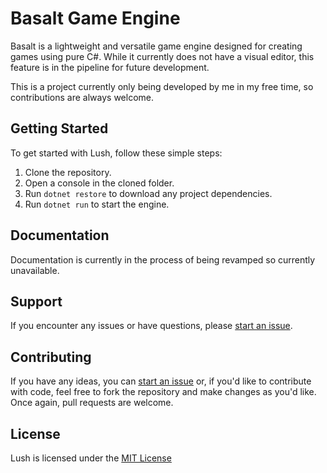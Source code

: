 # Basalt Game Engine

Basalt is a lightweight and versatile game engine designed for creating games using pure C#. While it currently does not have a visual editor, this feature is in the pipeline for future development.

This is a project currently only being developed by me in my free time, so contributions are always welcome.

## Getting Started
To get started with Lush, follow these simple steps:

1. Clone the repository.
2. Open a console in the cloned folder.
3. Run `dotnet restore` to download any project dependencies.
4. Run `dotnet run` to start the engine.

## Documentation
Documentation is currently in the process of being revamped so currently unavailable.

## Support
If you encounter any issues or have questions, please [start an issue](https://github.com/thiagomvas/Basalt/issues).

## Contributing
If you have any ideas, you can [start an issue](https://github.com/thiagomvas/Basalt/issues) or, if you'd like to contribute with code, feel free to fork the repository and make changes as you'd like. Once again, pull requests are welcome.

## License
Lush is licensed under the [MIT License](https://github.com/thiagomvas/Basalt/blob/master/LICENSE.txt)
